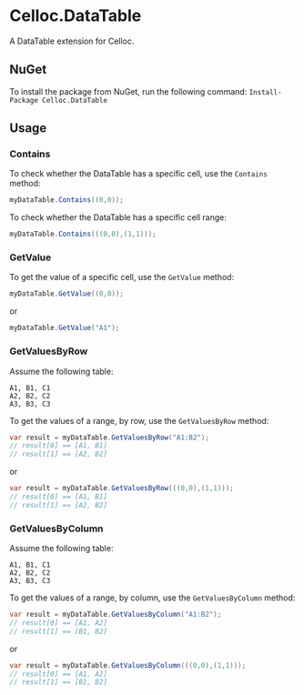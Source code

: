 # Celloc.DataTable
A DataTable extension for Celloc.

## NuGet
To install the package from NuGet, run the following command:
`Install-Package Celloc.DataTable`

## Usage
### Contains
To check whether the DataTable has a specific cell, use the `Contains` method:

```C#
myDataTable.Contains((0,0));
```

To check whether the DataTable has a specific cell range:
```C#
myDataTable.Contains(((0,0),(1,1)));
```

### GetValue
To get the value of a specific cell, use the `GetValue` method:
```C#
myDataTable.GetValue((0,0));
```
or
```C#
myDataTable.GetValue("A1");
```

### GetValuesByRow
Assume the following table:
```
A1, B1, C1
A2, B2, C2
A3, B3, C3
```
To get the values of a range, by row, use the `GetValuesByRow` method:
```C#
var result = myDataTable.GetValuesByRow("A1:B2");
// result[0] == [A1, B1]
// result[1] == [A2, B2]
```
or
```C#
var result = myDataTable.GetValuesByRow(((0,0),(1,1)));
// result[0] == [A1, B1]
// result[1] == [A2, B2]

```
### GetValuesByColumn
Assume the following table:
```
A1, B1, C1
A2, B2, C2
A3, B3, C3
```
To get the values of a range, by column, use the `GetValuesByColumn` method:
```C#
var result = myDataTable.GetValuesByColumn("A1:B2");
// result[0] == [A1, A2]
// result[1] == [B1, B2]
```
or
```C#
var result = myDataTable.GetValuesByColumn(((0,0),(1,1)));
// result[0] == [A1, A2]
// result[1] == [B1, B2]
```
